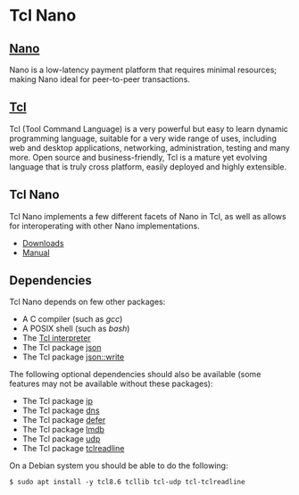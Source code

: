 Tcl Nano
========

[Nano](https://nano.org)
------------------------
Nano is a low-latency payment platform that requires minimal resources; making Nano ideal for peer-to-peer transactions.

[Tcl](https://www.tcl-lang.org/)
--------------------------------
Tcl (Tool Command Language) is a very powerful but easy to learn dynamic programming language, suitable for a very wide range of uses, including web and desktop applications, networking, administration, testing and many more. Open source and business-friendly, Tcl is a mature yet evolving language that is truly cross platform, easily deployed and highly extensible.

Tcl Nano
--------
Tcl Nano implements a few different facets of Nano in Tcl, as well as allows
for interoperating with other Nano implementations.

   - [Downloads](/wiki/Downloads)
   - [Manual](/wiki/Manual)

Dependencies
------------
Tcl Nano depends on few other packages:

   - A C compiler (such as _gcc_)
   - A POSIX shell (such as _bash_)
   - The [Tcl interpreter](https://www.tcl-lang.org/)
   - The Tcl package [json](https://core.tcl.tk/tcllib/dir?ci=trunk&name=modules/json&type=tree)
   - The Tcl package [json::write](https://core.tcl.tk/tcllib/dir?ci=trunk&name=modules/json&type=tree)

The following optional dependencies should also be available (some features may not be
available without these packages):

   - The Tcl package [ip](https://core.tcl.tk/tcllib/dir?ci=trunk&name=modules/dns&type=tree)
   - The Tcl package [dns](https://core.tcl.tk/tcllib/dir?ci=trunk&name=modules/dns&type=tree)
   - The Tcl package [defer](https://core.tcl.tk/tcllib/dir?ci=trunk&name=modules/defer&type=tree)
   - The Tcl package [lmdb](https://github.com/ray2501/tcl-lmdb)
   - The Tcl package [udp](http://tcludp.sourceforge.net/)
   - The Tcl package [tclreadline](http://tclreadline.sourceforge.net/)

On a Debian system you should be able to do the following:

```
$ sudo apt install -y tcl8.6 tcllib tcl-udp tcl-tclreadline
```

